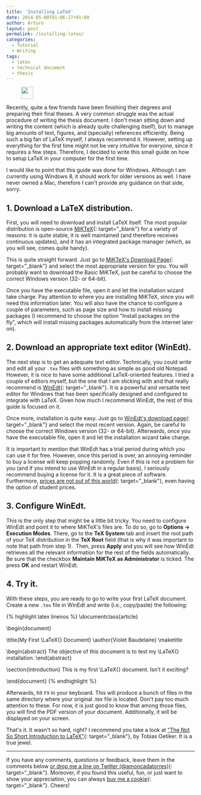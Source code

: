```yaml
---
title: 'Installing LaTeX'
date: 2014-05-08T01:06:27+01:00
author: Arturo
layout: post
permalink: /installing-latex/
categories:
  - Tutorial
  - Writing
tags:
  - latex
  - technical document
  - thesis
---
```

<figure class="alignleft">
	<img width="32" src="../multimedia/icons/latex.png"/>
</figure>
Recently, quite a few friends have been finishing their degrees and preparing their final theses. A very common struggle was the actual procedure of writing the thesis document. I don't mean sitting down and writing the content (which is already quite challenging itself), but to manage big amounts of text, figures, and (specially) references efficiently. Being such a big fan of LaTeX myself, I always recommend it. However, setting up everything for the first time might not be very intuitive for everyone, since it requires a few steps. Therefore, I decided to write this small guide on how to setup LaTeX in your computer for the first time.

<!--more-->

I would like to point that this guide was done for Windows. Although I am currently using Windows 8, it should work for older versions as well. I have never owned a Mac, therefore I can't provide any guidance on that side, sorry.

## 1. Download a LaTeX distribution.

First, you will need to download and install LaTeX itself. The most popular distribution is open-source [MiKTeX](http://miktex.org/){: target="_blank"} for a variety of reasons: it is quite stable, it is well maintained (and therefore receives continuous updates), and it has an integrated package manager (which, as you will see, comes quite handy).

This is quite straight forward. Just go to [MiKTeX's Download Page](http://miktex.org/download){: target="_blank"} and select the most appropriate version for you. You will probably want to download the Basic MiKTeX, just be careful to choose the correct Windows version (32- or 64-bit).

Once you have the executable file, open it and let the installation wizard take charge. Pay attention to where you are installing MiKTeX, since you will need this information later. You will also have the chance to configure a couple of parameters, such as page size and how to install missing packages (I recommend to choose the option "Install packages on the fly", which will install missing packages automatically from the internet later on).

## 2. Download an appropriate text editor (WinEdt).

The next step is to get an adequate text editor. Technically, you could write and edit all your `.tex` files with something as simple as good old Notepad. However, it is nice to have some additional LaTeX-oriented features. I tried a couple of editors myself, but the one that I am sticking with and that really recommend is [WinEdt](http://winedt.com/){: target="_blank"}. It is a powerful and versatile text editor for Windows that has been specifically designed and configured to integrate with LaTeX. Given how much I recommend WinEdt, the rest of this guide is focused on it.

Once more, installation is quite easy. Just go to [WinEdt's download page](http://winedt.com/download.html){: target="_blank"} and select the most recent version. Again, be careful to choose the correct Windows version (32- or 64-bit). Afterwards, once you have the executable file, open it and let the installation wizard take charge.

It is important to mention that WinEdt has a trial period during which you can use it for free. However, once this period is over, an annoying reminder to buy a license will keep popping randomly. Even if this is not a problem for you (and if you intend to use WinEdt in a regular basis), I seriously recommend buying a license for it. It is a great piece of software. Furthermore, [prices are not out of this world](http://winedt.com/registration.html){: target="_blank"}, even having the option of student prices.

## 3. Configure WinEdt.

This is the only step that might be a little bit tricky. You need to configure WinEdt and point it to where MiKTeX's files are. To do so, go to **Options → Execution Modes**. There, go to the **TeX System** tab and insert the root path of your TeX distribution in the **TeX Root** field (that is why it was important to note that path from step 1).  Then, press **Apply** and you will see how WinEdt retrieves all the relevant information for the rest of the fields automatically. Be sure that the checkbox **Maintain MiKTeX as Administrator** is ticked. The press **OK** and restart WinEdt.

## 4. Try it.

With these steps, you are ready to go to write your first LaTeX document. Create a new `.tex` file in WinEdt and write (i.e., copy/paste) the following:

{% highlight latex linenos %}
\documentclass{article}

\begin{document}

\title{My First \LaTeX{} Document}
\author{Violet Baudelaire}
\maketitle

\begin{abstract}
The objective of this document is to test my \LaTeX{} installation.
\end{abstract}

\section{Introduction}
This is my first \LaTeX{} document. Isn't it exciting?

\end{document}
{% endhighlight %}


Afterwards, hit `F9` in your keyboard. This will produce a bunch of files in the same directory where your original .tex file is located. Don't pay too much attention to these. For now, it is just good to know that among those files, you will find the PDF version of your document. Additionally, it will be displayed on your screen.

That's it. It wasn't so hard, right? I recommend you take a look at ["The Not So Short Introduction to LaTeX"](http://tobi.oetiker.ch/lshort/lshort.pdf){: target="_blank"}, by Tobias Oetiker. It is a true jewel.

----------
If you have any comments, questions or feedback, leave them in the comments below [or drop me a line on Twitter (@amoncadatorres)](http://www.twitter.com/amoncadatorres){: target="_blank"}. Moreover, if you found this useful, fun, or just want to show your appreciation, you can always [buy me a cookie](https://www.buymeacoffee.com/amoncadatorres){: target="_blank"}. Cheers!

